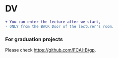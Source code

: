 # DV

```diff
+ You can enter the lecture after we start,
- ONLY from the BACK Door of the lecturer's room.
```

### For graduation projects
Please check https://github.com/FCAI-B/gp.

<!--
### Zoom Link

```diff
- ...
```
https://us05web.zoom.us/j/84567940896?pwd=MFFrbjl2MkdoQnMwMHdtWjJjbCs5dz09
-->

<!--
## Lectures
- **Lecture 1** 
  - File "DV-01.pdf" https://raw.githubusercontent.com/fcai-b/dv/main/DV-01.pdf
-->
